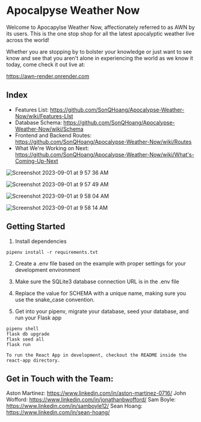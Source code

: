 # Apocalpyse Weather Now

Welcome to Apocapylse Weather Now, affectionately referred to as AWN by its users. This is the one stop shop for all the latest apocalyptic weather live across the world! 

Whether you are stopping by to bolster your knowledge or just want to see know and see that you aren't alone in experiencing the world as we know it today, come check it out live at:

https://awn-render.onrender.com

## Index
- Features List: https://github.com/SonQHoang/Apocalypse-Weather-Now/wiki/Features-LIst
- Database Schema: https://github.com/SonQHoang/Apocalypse-Weather-Now/wiki/Schema
- Frontend and Backend Routes: https://github.com/SonQHoang/Apocalypse-Weather-Now/wiki/Routes
- What We're Working on Next: https://github.com/SonQHoang/Apocalypse-Weather-Now/wiki/What's-Coming-Up-Next

![Screenshot 2023-09-01 at 9 57 36 AM](https://github.com/SonQHoang/Apocalypse-Weather-Now/assets/116997524/5daad1f9-e1bf-4b9e-9551-af5e3e101886)

![Screenshot 2023-09-01 at 9 57 49 AM](https://github.com/SonQHoang/Apocalypse-Weather-Now/assets/116997524/7fdb8a2e-d2c5-47d6-b986-031efa3facb2)


![Screenshot 2023-09-01 at 9 58 04 AM](https://github.com/SonQHoang/Apocalypse-Weather-Now/assets/116997524/3f97d29a-6f93-452a-a103-fea34c5c22c5)

![Screenshot 2023-09-01 at 9 58 14 AM](https://github.com/SonQHoang/Apocalypse-Weather-Now/assets/116997524/4bd2c093-ffc2-4932-b902-1d343f6c658e)





## Getting Started

1. Install dependencies

```
pipenv install -r requirements.txt
```

2. Create a .env file based on the example with proper settings for your development environment

3. Make sure the SQLite3 database connection URL is in the .env file

4. Replace the value for SCHEMA with a unique name, making sure you use the snake_case convention.

5. Get into your pipenv, migrate your database, seed your database, and run your Flask app

```
pipenv shell
flask db upgrade
flask seed all
flask run

To run the React App in development, checkout the README inside the react-app directory.
```

## Get in Touch with the Team:
Aston Martinez: https://www.linkedin.com/in/aston-martinez-0716/
John Wofford: https://www.linkedin.com/in/jonathanbwofford/
Sam Boyle: https://www.linkedin.com/in/samboyle12/
Sean Hoang: https://www.linkedin.com/in/sean-hoang/
